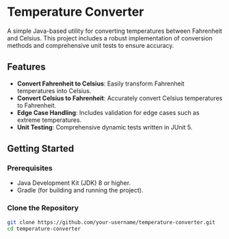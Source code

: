 # Temperature Converter

A simple Java-based utility for converting temperatures between Fahrenheit and Celsius. This project includes a robust implementation of conversion methods and comprehensive unit tests to ensure accuracy.

## Features

- **Convert Fahrenheit to Celsius**: Easily transform Fahrenheit temperatures into Celsius.
- **Convert Celsius to Fahrenheit**: Accurately convert Celsius temperatures to Fahrenheit.
- **Edge Case Handling**: Includes validation for edge cases such as extreme temperatures.
- **Unit Testing**: Comprehensive dynamic tests written in JUnit 5.

## Getting Started

### Prerequisites
- Java Development Kit (JDK) 8 or higher.
- Gradle (for building and running the project).

### Clone the Repository
```bash
git clone https://github.com/your-username/temperature-converter.git
cd temperature-converter
